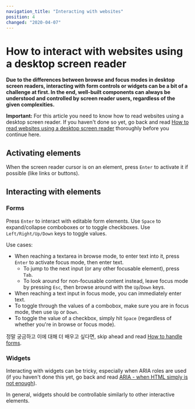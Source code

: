 ```yaml
---
navigation_title: "Interacting with websites"
position: 4
changed: "2020-04-07"
---
```


# How to interact with websites using a desktop screen reader

**Due to the differences between browse and focus modes in desktop screen readers, interacting with form controls or widgets can be a bit of a challenge at first. In the end, well-built components can always be understood and controlled by screen reader users, regardless of the given complexities.**

**Important:** For this article you need to know how to read websites using a desktop screen reader. If you haven't done so yet, go back and read [How to read websites using a desktop screen reader](/knowledge/screen-readers/desktop/reading-websites/) thoroughly before you continue here.

## Activating elements

When the screen reader cursor is on an element, press `Enter` to activate it if possible (like links or buttons).

## Interacting with elements

### Forms

Press `Enter` to interact with editable form elements. Use `Space` to expand/collapse comboboxes or to toggle checkboxes. Use `Left/Right/Up/Down` keys to toggle values.

Use cases:

- When reaching a textarea in browse mode, to enter text into it, press `Enter` to activate focus mode, then enter text.
    - To jump to the next input (or any other focusable element), press `Tab`.
    - To look around for non-focusable content instead, leave focus mode by pressing `Esc`, then browse around with the `Up`/`Down` keys.
- When reaching a text input in focus mode, you can immediately enter text.
- To toggle through the values of a combobox, make sure you are in focus mode, then use `Up` or `Down`.
- To toggle the value of a checkbox, simply hit `Space` (regardless of whether you're in browse or focus mode).

정말 궁금하고 이에 대해 더 배우고 싶다면, skip ahead and read [How to handle forms](/examples/forms/handling).

### Widgets

Interacting with widgets can be tricky, especially when ARIA roles are used (if you haven't done this yet, go back and read [ARIA - when HTML simply is not enough](/knowledge/aria)).

In general, widgets should be controllable similarly to other interactive elements.
